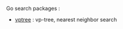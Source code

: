 Go search packages :

- [vptree](http://godoc.org/github.com/notnot/search/vptree) : vp-tree, nearest neighbor search

